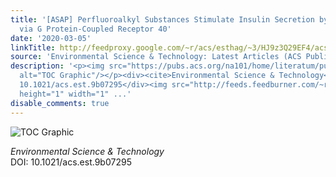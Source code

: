 ```yaml
---
title: '[ASAP] Perfluoroalkyl Substances Stimulate Insulin Secretion by Islet ß Cells
  via G Protein-Coupled Receptor 40'
date: '2020-03-05'
linkTitle: http://feedproxy.google.com/~r/acs/esthag/~3/HJ9z3Q29EF4/acs.est.9b07295
source: 'Environmental Science & Technology: Latest Articles (ACS Publications)'
description: '<p><img src="https://pubs.acs.org/na101/home/literatum/publisher/achs/journals/content/esthag/0/esthag.ahead-of-print/acs.est.9b07295/20200305/images/medium/es9b07295_0005.gif"
  alt="TOC Graphic"/></p><div><cite>Environmental Science & Technology</cite></div><div>DOI:
  10.1021/acs.est.9b07295</div><img src="http://feeds.feedburner.com/~r/acs/esthag/~4/HJ9z3Q29EF4"
  height="1" width="1" ...'
disable_comments: true
---
```

<p><img src="https://pubs.acs.org/na101/home/literatum/publisher/achs/journals/content/esthag/0/esthag.ahead-of-print/acs.est.9b07295/20200305/images/medium/es9b07295_0005.gif" alt="TOC Graphic"/></p><div><cite>Environmental Science & Technology</cite></div><div>DOI: 10.1021/acs.est.9b07295</div><img src="http://feeds.feedburner.com/~r/acs/esthag/~4/HJ9z3Q29EF4" height="1" width="1" ...